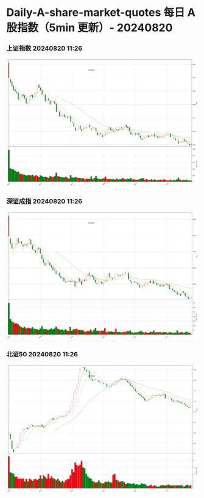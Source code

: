 
# Daily-A-share-market-quotes 每日 A 股指数（5min 更新）- 20240820

### 上证指数 20240820 11:26
![](./fig/2024/8/20240820-sh000001.png)

### 深证成指 20240820 11:26
![](./fig/2024/8/20240820-sz399001.png)

### 北证50 20240820 11:26
![](./fig/2024/8/20240820-bj899050.png)
